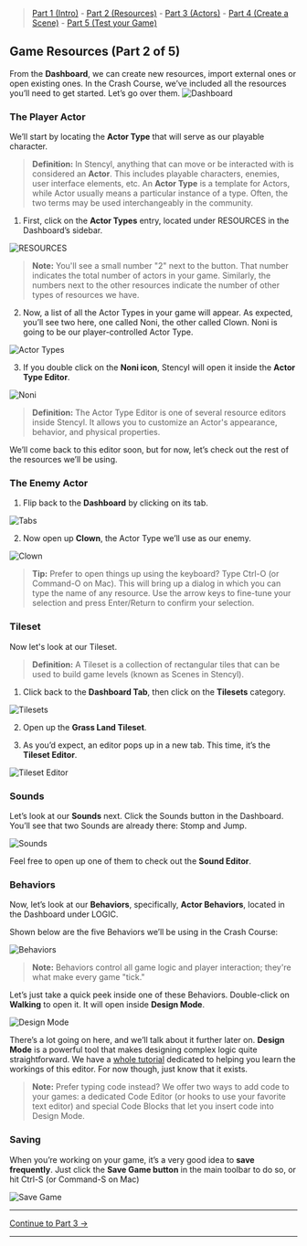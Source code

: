 > [Part 1 (Intro)](https://www.stencyl.com/help/viewArticle/143/) - [Part 2  (Resources)](https://www.stencyl.com/help/viewArticle/144/) - [Part 3  (Actors)](https://www.stencyl.com/help/viewArticle/145/) - [Part 4 (Create a Scene)](https://www.stencyl.com/help/viewArticle/146/) - [Part 5 (Test your Game)](https://www.stencyl.com/help/viewArticle/147/)

## Game Resources (Part 2 of 5)

From the **Dashboard**, we can create new resources, import external ones or open existing ones. In the Crash Course, we’ve included all the resources you’ll need to get started. Let’s go over them.
![Dashboard](https://raw.githubusercontent.com/Stencyl/stencylpedia/master/crash-course-1/images/crash-course-5.png)

### The Player Actor
We’ll start by locating the **Actor Type** that will serve as our playable character.

> **Definition:** In Stencyl, anything that can move or be interacted with is considered an **Actor**. This includes playable characters, enemies, user interface elements, etc. An **Actor Type** is a template for Actors, while Actor usually means a particular instance of a type. Often, the two terms may be used interchangeably in the community.

1. First, click on the **Actor Types** entry, located under RESOURCES in the Dashboard’s sidebar.

  ![RESOURCES](https://raw.githubusercontent.com/Stencyl/stencylpedia/master/crash-course-1/images/crash-course-6.png)

  > **Note:** You'll see a small number "2" next to the button. That number indicates the total number of actors in your game. Similarly, the numbers next to the other resources indicate the number of other types of resources we have.

2. Now, a list of all the Actor Types in your game will appear. As expected, you’ll see two here, one called Noni, the other called Clown. Noni is going to be our player-controlled Actor Type.

  ![Actor Types](https://raw.githubusercontent.com/Stencyl/stencylpedia/master/crash-course-1/images/crash-course-7.png)

3. If you double click on the **Noni icon**, Stencyl will open it inside the **Actor Type Editor**.

  ![Noni](https://raw.githubusercontent.com/Stencyl/stencylpedia/master/crash-course-1/images/crash-course-8.png)

  > **Definition:** The Actor Type Editor is one of several resource editors inside Stencyl. It allows you to customize an Actor's appearance, behavior, and physical properties.

We’ll come back to this editor soon, but for now, let’s check out the rest of the resources we’ll be using.

### The Enemy Actor

1. Flip back to the **Dashboard** by clicking on its tab.

  ![Tabs](https://raw.githubusercontent.com/Stencyl/stencylpedia/master/crash-course-1/images/crash-course-9.png)

2. Now open up **Clown**, the Actor Type we’ll use as our enemy.

  ![Clown](https://raw.githubusercontent.com/Stencyl/stencylpedia/master/crash-course-1/images/crash-course-10.png)

  > **Tip:** Prefer to open things up using the keyboard? Type Ctrl-O (or Command-O on Mac). This will bring up a dialog in which you can type the name of any resource. Use the arrow keys to fine-tune your selection and press Enter/Return to confirm your selection.

### Tileset
Now let's look at our Tileset.

> **Definition:** A Tileset is a collection of rectangular tiles that can be used to build game levels (known as Scenes in Stencyl).

1. Click back to the **Dashboard Tab**, then click on the **Tilesets** category.

  ![Tilesets](https://raw.githubusercontent.com/Stencyl/stencylpedia/master/crash-course-1/images/crash-course-11.png)

2. Open up the **Grass Land Tileset**.

3. As you’d expect, an editor pops up in a new tab. This time, it’s the **Tileset Editor**.

  ![Tileset Editor](https://raw.githubusercontent.com/Stencyl/stencylpedia/master/crash-course-1/images/crash-course-12.png)

### Sounds
Let’s look at our **Sounds** next. Click the Sounds button in the Dashboard. You’ll see that two Sounds are already there: Stomp and Jump.

![Sounds](https://raw.githubusercontent.com/Stencyl/stencylpedia/master/crash-course-1/images/crash-course-13.png)

Feel free to open up one of them to check out the **Sound Editor**.

### Behaviors
Now, let’s look at our **Behaviors**, specifically, **Actor Behaviors**, located in the Dashboard under LOGIC.

Shown below are the five Behaviors we’ll be using in the Crash Course:

![Behaviors](https://raw.githubusercontent.com/Stencyl/stencylpedia/master/crash-course-1/images/crash-course-14.png)

> **Note:** Behaviors control all game logic and player interaction; they're what make every game "tick."

Let’s just take a quick peek inside one of these Behaviors. Double-click on **Walking** to open it. It will open inside **Design Mode**. 

![Design Mode](https://raw.githubusercontent.com/Stencyl/stencylpedia/master/crash-course-1/images/crash-course-15.png)

There’s a lot going on here, and we’ll talk about it further later on. **Design Mode** is a powerful tool that makes designing complex logic quite straightforward. We have a [whole tutorial](https://www.stencyl.com/help/view/working-with-behaviors/) dedicated to helping you learn the workings of this editor. For now though, just know that it exists.

> **Note:** Prefer typing code instead? We offer two ways to add code to your games: a dedicated Code Editor (or hooks to use your favorite text editor) and special Code Blocks that let you insert code into Design Mode.

### Saving
When you’re working on your game, it’s a very good idea to **save frequently**. Just click the **Save Game button** in the main toolbar to do so, or hit Ctrl-S (or Command-S on Mac)

![Save Game](https://raw.githubusercontent.com/Stencyl/stencylpedia/master/crash-course-1/images/crash-course-16.png)

***

<a role="button" class="btn btn-primary btn-lg action-button2" href="https://www.stencyl.com/help/viewArticle/145/">Continue to Part 3 &rarr;</a>

***
